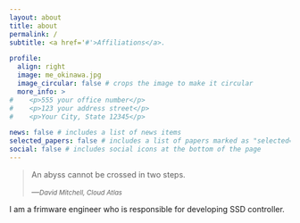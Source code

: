 ```yaml
---
layout: about
title: about
permalink: /
subtitle: <a href='#'>Affiliations</a>.

profile:
  align: right
  image: me_okinawa.jpg
  image_circular: false # crops the image to make it circular
  more_info: >
#    <p>555 your office number</p>
#    <p>123 your address street</p>
#    <p>Your City, State 12345</p>

news: false # includes a list of news items
selected_papers: false # includes a list of papers marked as "selected={true}"
social: false # includes social icons at the bottom of the page
---
```


> An abyss cannot be crossed in two steps.
>
> &mdash;<cite><small>David Mitchell, Cloud Atlas</small></cite>

I am a frimware engineer who is responsible for developing SSD controller.
